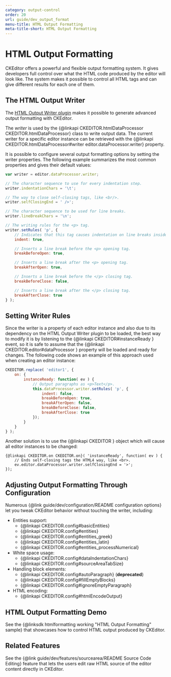 ```yaml
---
category: output-control
order: 20
url: guide/dev_output_format
menu-title: HTML Output Formatting
meta-title-short: HTML Output Formatting
---
```

<!--
Copyright (c) 2003-2018, CKSource - Frederico Knabben. All rights reserved.
For licensing, see LICENSE.md.
-->

# HTML Output Formatting

CKEditor offers a powerful and flexible output formatting system. It
gives developers full control over what the HTML code produced by the
editor will look like. The system makes it possible to control all HTML
tags and can give different results for each one of them.

## The HTML Output Writer

The [HTML Output Writer plugin](https://ckeditor.com/cke4/addon/htmlwriter) makes it possible to generate advanced output formatting with CKEditor.

The *writer* is used by the {@linkapi CKEDITOR.htmlDataProcessor CKEDITOR.htmlDataProcessor} class to write output data.
The current writer for a specific editor instance can be retrieved with the {@linkapi CKEDITOR.htmlDataProcessor#writer editor.dataProcessor.writer} property.

It is possible to configure several output formatting options by setting
the writer properties. The following example summarizes the most common properties and gives their default values:

```js
var writer = editor.dataProcessor.writer;

// The character sequence to use for every indentation step.
writer.indentationChars = '\t';

// The way to close self-closing tags, like <br/>.
writer.selfClosingEnd = ' />';

// The character sequence to be used for line breaks.
writer.lineBreakChars = '\n';

// The writing rules for the <p> tag.
writer.setRules( 'p', {
	// Indicates that this tag causes indentation on line breaks inside of it.
	indent: true,

	// Inserts a line break before the <p> opening tag.
	breakBeforeOpen: true,

	// Inserts a line break after the <p> opening tag.
	breakAfterOpen: true,

	// Inserts a line break before the </p> closing tag.
	breakBeforeClose: false,

	// Inserts a line break after the </p> closing tag.
	breakAfterClose: true
} );
```

## Setting Writer Rules

Since the writer is a property of each editor instance and also due
to its dependency on the HTML Output Writer plugin to be loaded, the best way to
modify it is by listening to the {@linkapi CKEDITOR#instanceReady }
event, so it is safe to assume that the {@linkapi CKEDITOR.editor#dataProcessor } property will be
loaded and ready for changes. The following code shows an example of
this approach used when creating an editor instance:

```js
CKEDITOR.replace( 'editor1', {
	on: {
		instanceReady: function( ev ) {
			// Output paragraphs as <p>Text</p>.
			this.dataProcessor.writer.setRules( 'p', {
				indent: false,
				breakBeforeOpen: true,
				breakAfterOpen: false,
				breakBeforeClose: false,
				breakAfterClose: true
			});
		}
	}
} );
```

Another solution is to use the {@linkapi CKEDITOR } object which will cause all editor instances to be changed:

	{@linkapi CKEDITOR.on CKEDITOR.on}( 'instanceReady', function( ev ) {
		// Ends self-closing tags the HTML4 way, like <br>.
		ev.editor.dataProcessor.writer.selfClosingEnd = '>';
	});

## Adjusting Output Formatting Through Configuration

Numerous {@link guide/dev/configuration/README configuration options} let you tweak CKEditor behavior without touching the writer, including:

* Entities support:
  * {@linkapi CKEDITOR.config#basicEntities}
  * {@linkapi CKEDITOR.config#entities}
  * {@linkapi CKEDITOR.config#entities_greek}
  * {@linkapi CKEDITOR.config#entities_latin}
  * {@linkapi CKEDITOR.config#entities_processNumerical}
* White space usage:
  * {@linkapi CKEDITOR.config#dataIndentationChars}
  * {@linkapi CKEDITOR.config#sourceAreaTabSize}
* Handling block elements:
  * {@linkapi CKEDITOR.config#autoParagraph} (**deprecated**)
  * {@linkapi CKEDITOR.config#fillEmptyBlocks}
  * {@linkapi CKEDITOR.config#ignoreEmptyParagraph}
* HTML encoding:
  * {@linkapi CKEDITOR.config#htmlEncodeOutput}

## HTML Output Formatting Demo

See the {@linksdk htmlformatting working "HTML Output Formatting" sample} that showcases how to control HTML output produced by CKEditor.

## Related Features

See the {@link guide/dev/features/sourcearea/README Source Code Editing} feature that lets the users edit raw HTML source of the editor content directly in CKEditor.

